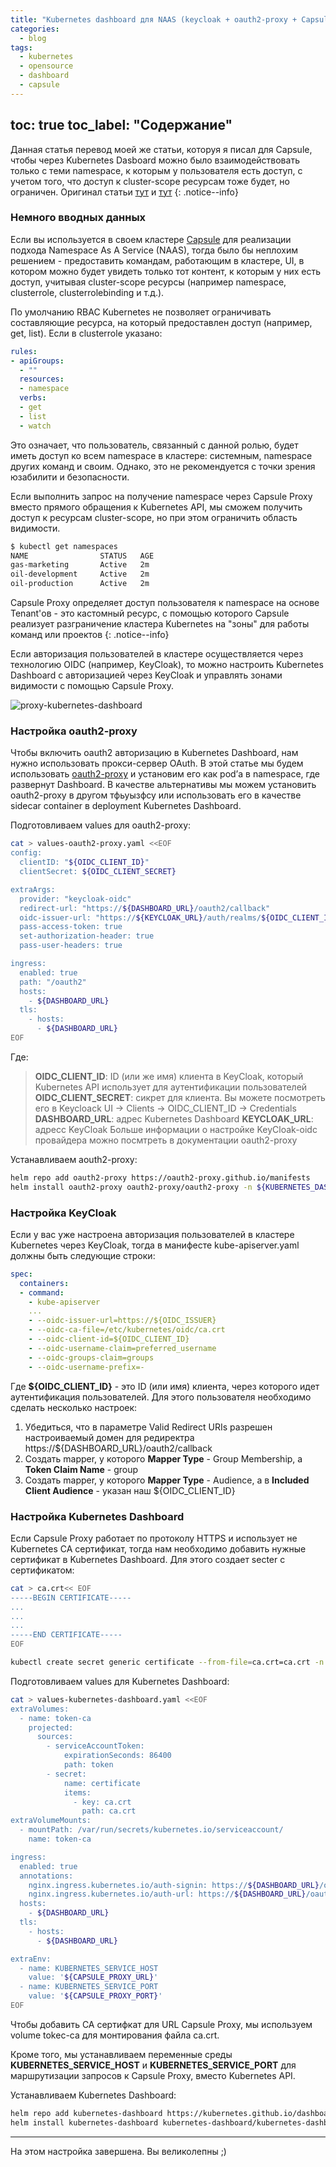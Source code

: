```yaml
---
title: "Kubernetes dashboard для NAAS (keycloak + oauth2-proxy + Capsule)"
categories:
  - blog
tags:
  - kubernetes
  - opensource
  - dashboard
  - capsule
---
```

toc: true
toc_label: "Содержание"
---

Данная статья перевод моей же статьи, которуя я писал для Capsule, чтобы через Kubernetes Dasboard можно было взаимодействовать только с теми namespace, к которым у пользователя есть доступ, с учетом того, что доступ к cluster-scope ресурсам тоже будет, но ограничен.
Оригинал статьи [тут](https://capsule.clastix.io/docs/guides/kubernetes-dashboard) и [тут](https://github.com/clastix/capsule/blob/master/docs/content/guides/kubernetes-dashboard.md)
{: .notice--info}

### Немного вводных данных

Если вы используется в своем кластере [Capsule](https://capsule.clastix.io) для реализации подхода Namespace As A Service (NAAS), тогда было бы неплохим решением - предоставить командам, работающим в кластере, UI, в котором можно будет увидеть только тот контент, к которым у них есть доступ, учитывая cluster-scope ресурсы (например namespace, clusterrole, clusterrolebinding и т.д.). 

По умолчанию RBAC Kubernetes не позволяет ограничивать составляющие ресурса, на который предоставлен доступ (например, get, list). Если в clusterrole указано:
```yaml
rules:
- apiGroups:
  - ""
  resources:
  - namespace
  verbs:
  - get
  - list
  - watch
```
Это означает, что пользователь, связанный с данной ролью, будет иметь доступ ко всем namespace в кластере: системным, namespace других команд и своим. Однако, это не рекомендуется с точки зрения юзабилити и безопасности.

Если выполнить запрос на получение namespace через Capsule Proxy вместо прямого обращения к Kubernetes API, мы сможем получить доступ к ресурсам cluster-scope, но при этом ограничить область видимости.

```bash
$ kubectl get namespaces
NAME                STATUS   AGE
gas-marketing       Active   2m
oil-development     Active   2m
oil-production      Active   2m
```

Capsule Proxy определяет доступ пользователя к namespace на основе Tenant'ов - это кастомный ресурс, с помощью которого Capsule реализует разграничение кластера Kubernetes на "зоны" для работы команд или проектов
{: .notice--info}

Если авторизация пользователей в кластере осуществляется через технологию OIDC (например, KeyCloak), то можно настроить Kubernetes Dashboard с авторизацией через KeyCloak и управлять зонами видимости с помощью Capsule Proxy.

![proxy-kubernetes-dashboard](https://raw.githubusercontent.com/zvlb/zvlb.github.io/master/_posts/assets/images/proxy-kubernetes-dashboard.png)

### Настройка oauth2-proxy

Чтобы включить oauth2 авторизацию в Kubernetes Dashboard, нам нужно использовать прокси-сервер OAuth. В этой статье мы будем использовать [oauth2-proxy](https://oauth2-proxy.github.io/oauth2-proxy/) и установим его как pod’а в namespace, где развернут Dashboard. В качестве альтернативы мы можем установить oauth2-proxy в другом тфьуызфсу или использовать его в качестве sidecar container в deployment Kubernetes Dashboard.

Подготовливаем values для oauth2-proxy:
```bash
cat > values-oauth2-proxy.yaml <<EOF
config:
  clientID: "${OIDC_CLIENT_ID}"
  clientSecret: ${OIDC_CLIENT_SECRET}

extraArgs:
  provider: "keycloak-oidc"
  redirect-url: "https://${DASHBOARD_URL}/oauth2/callback"
  oidc-issuer-url: "https://${KEYCLOAK_URL}/auth/realms/${OIDC_CLIENT_ID}"
  pass-access-token: true
  set-authorization-header: true
  pass-user-headers: true

ingress:
  enabled: true
  path: "/oauth2"
  hosts:
    - ${DASHBOARD_URL}
  tls:
    - hosts:
      - ${DASHBOARD_URL}
EOF
```
Где:
> **OIDC_CLIENT_ID**: ID (или же имя) клиента в KeyCloak, который Kubernetes API использует для аутентификации пользователей
> **OIDC_CLIENT_SECRET**: сикрет для клиента. Вы можете посмотреть его в Keycloack UI -> Clients -> OIDC_CLIENT_ID -> Credentials
> **DASHBOARD_URL**: адрес Kubernetes Dashboard
> **KEYCLOAK_URL**: адресс KeyCloak
Больше информации о настройке KeyCloak-oidc провайдера можно посмтреть в документации oauth2-proxy

Устанавливаем aouth2-proxy:
```bash
helm repo add oauth2-proxy https://oauth2-proxy.github.io/manifests
helm install oauth2-proxy oauth2-proxy/oauth2-proxy -n ${KUBERNETES_DASHBOARD_NAMESPACE} -f values-oauth2-proxy.yaml
```

### Настройка KeyCloak

Если у вас уже настроена авторизация пользователей в кластере Kubernetes через KeyCloak, тогда в манифесте kube-apiserver.yaml должны быть следующие строки:
```yaml
spec:
  containers:
  - command:
    - kube-apiserver
    ...
    - --oidc-issuer-url=https://${OIDC_ISSUER}
    - --oidc-ca-file=/etc/kubernetes/oidc/ca.crt
    - --oidc-client-id=${OIDC_CLIENT_ID}
    - --oidc-username-claim=preferred_username
    - --oidc-groups-claim=groups
    - --oidc-username-prefix=-
```

Где **${OIDC_CLIENT_ID}** - это ID (или имя) клиента, через которого идет аутентификация пользователей. Для этого пользователя необходимо сделать несколько настроек:

1. Убедиться, что в параметре Valid Redirect URIs разрешен настроиваемый домен для редиректра https://${DASHBOARD_URL}/oauth2/callback
2. Создать mapper, у которого **Mapper Type** - Group Membership, а **Token Claim Name** - group
3. Создать mapper, у которого **Mapper Type** - Audience, а в **Included Client Audience** - указан наш ${OIDC_CLIENT_ID}

### Настройка Kubernetes Dashboard

Если Capsule Proxy работает по протоколу HTTPS и использует не Kubernetes CA сертификат, тогда нам необходимо добавить нужные сертификат в Kubernetes Dashboard.
Для этого создает secter с сертификатом:
```bash
cat > ca.crt<< EOF
-----BEGIN CERTIFICATE-----
...
...
...
-----END CERTIFICATE-----
EOF

kubectl create secret generic certificate --from-file=ca.crt=ca.crt -n ${KUBERNETES_DASHBOARD_NAMESPACE}
```

Подготовливаем values для Kubernetes Dashboard:
```bash
cat > values-kubernetes-dashboard.yaml <<EOF
extraVolumes:
  - name: token-ca
    projected:
      sources:
        - serviceAccountToken:
            expirationSeconds: 86400
            path: token
        - secret:
            name: certificate
            items:
              - key: ca.crt
                path: ca.crt
extraVolumeMounts:
  - mountPath: /var/run/secrets/kubernetes.io/serviceaccount/
    name: token-ca

ingress:
  enabled: true
  annotations:
    nginx.ingress.kubernetes.io/auth-signin: https://${DASHBOARD_URL}/oauth2/start?rd=$escaped_request_uri
    nginx.ingress.kubernetes.io/auth-url: https://${DASHBOARD_URL}/oauth2/auth
  hosts:
    - ${DASHBOARD_URL}
  tls:
    - hosts:
      - ${DASHBOARD_URL}

extraEnv:
  - name: KUBERNETES_SERVICE_HOST
    value: '${CAPSULE_PROXY_URL}'
  - name: KUBERNETES_SERVICE_PORT
    value: '${CAPSULE_PROXY_PORT}'
EOF
```
Чтобы добавить CA сертифкат для URL Capsule Proxy, мы используем volume tokec-ca для монтирования файла ca.crt. 

Кроме того, мы устанавливаем переменные среды **KUBERNETES_SERVICE_HOST** и **KUBERNETES_SERVICE_PORT** для маршрутизации запросов к Capsule Proxy, вместо Kubernetes API.

Устанавливаем Kubernetes Dashboard:
```bash
helm repo add kubernetes-dashboard https://kubernetes.github.io/dashboard/
helm install kubernetes-dashboard kubernetes-dashboard/kubernetes-dashboard -n ${KUBERNETES_DASHBOARD_NAMESPACE} -f values-kubernetes-dashboard.yaml
```

---
На этом настройка завершена. Вы великолепны ;)

